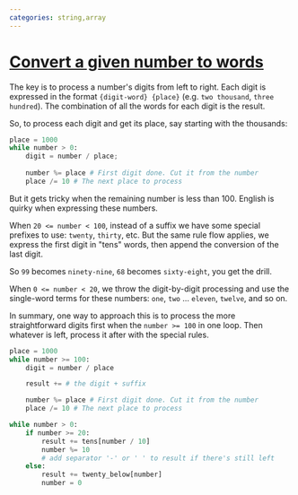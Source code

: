 ```yaml
---
categories: string,array
---
```


# [Convert a given number to words](https://www.geeksforgeeks.org/convert-number-to-words/)

The key is to process a number's digits from left to right. Each digit is expressed in the format `{digit-word} {place}` (e.g. `two thousand`, `three hundred`). The combination of all the words for each digit is the result.

So, to process each digit and get its place, say starting with the thousands:

```py
place = 1000
while number > 0:
    digit = number / place;
    
    number %= place # First digit done. Cut it from the number
    place /= 10 # The next place to process
```

But it gets tricky when the remaining number is less than 100. English is quirky when expressing these numbers.

When `20 <= number < 100`, instead of a suffix we have some special prefixes to use: `twenty`, `thirty`, etc. But the same rule flow applies, we express the first digit in "tens" words, then append the conversion of the last digit.

So `99` becomes `ninety-nine`, `68` becomes `sixty-eight`, you get the drill.

When `0 <= number < 20`, we throw the digit-by-digit processing and use the single-word terms for these numbers: `one`, `two` ... `eleven`, `twelve`, and so on.


In summary, one way to approach this is to process the more straightforward digits first when the `number >= 100` in one loop. Then whatever is left, process it after with the special rules.

```py
place = 1000
while number >= 100:
    digit = number / place

    result += # the digit + suffix 

    number %= place # First digit done. Cut it from the number
    place /= 10 # The next place to process

while number > 0:
    if number >= 20:
        result += tens[number / 10]
        number %= 10
        # add separator '-' or ' ' to result if there's still left
    else:
        result += twenty_below[number]
        number = 0
```
